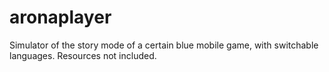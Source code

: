 # aronaplayer
Simulator of the story mode of a certain blue mobile game, with switchable languages. Resources not included.
